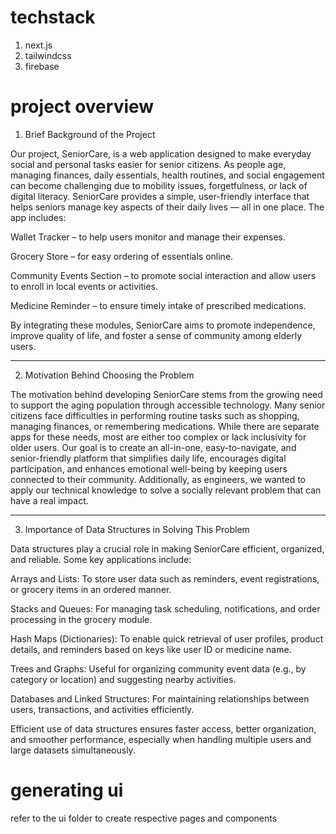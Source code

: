 # techstack
1. next.js
2. tailwindcss
3. firebase

# project overview
1. Brief Background of the Project

Our project, SeniorCare, is a web application designed to make everyday social and personal tasks easier for senior citizens. As people age, managing finances, daily essentials, health routines, and social engagement can become challenging due to mobility issues, forgetfulness, or lack of digital literacy. SeniorCare provides a simple, user-friendly interface that helps seniors manage key aspects of their daily lives — all in one place.
The app includes:

Wallet Tracker – to help users monitor and manage their expenses.

Grocery Store – for easy ordering of essentials online.

Community Events Section – to promote social interaction and allow users to enroll in local events or activities.

Medicine Reminder – to ensure timely intake of prescribed medications.


By integrating these modules, SeniorCare aims to promote independence, improve quality of life, and foster a sense of community among elderly users.


---

2. Motivation Behind Choosing the Problem

The motivation behind developing SeniorCare stems from the growing need to support the aging population through accessible technology. Many senior citizens face difficulties in performing routine tasks such as shopping, managing finances, or remembering medications.
While there are separate apps for these needs, most are either too complex or lack inclusivity for older users. Our goal is to create an all-in-one, easy-to-navigate, and senior-friendly platform that simplifies daily life, encourages digital participation, and enhances emotional well-being by keeping users connected to their community.
Additionally, as engineers, we wanted to apply our technical knowledge to solve a socially relevant problem that can have a real impact.


---

3. Importance of Data Structures in Solving This Problem

Data structures play a crucial role in making SeniorCare efficient, organized, and reliable. Some key applications include:

Arrays and Lists: To store user data such as reminders, event registrations, or grocery items in an ordered manner.

Stacks and Queues: For managing task scheduling, notifications, and order processing in the grocery module.

Hash Maps (Dictionaries): To enable quick retrieval of user profiles, product details, and reminders based on keys like user ID or medicine name.

Trees and Graphs: Useful for organizing community event data (e.g., by category or location) and suggesting nearby activities.

Databases and Linked Structures: For maintaining relationships between users, transactions, and activities efficiently.


Efficient use of data structures ensures faster access, better organization, and smoother performance, especially when handling multiple users and large datasets simultaneously.

# generating ui
refer to the ui folder to create respective pages and components
